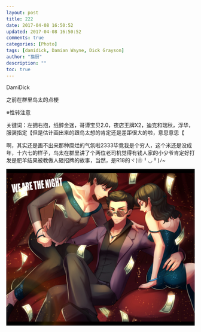 ```yaml
---
layout: post
title: 222
date: 2017-04-08 16:50:52
updated: 2017-04-08 16:50:52
comments: true
categories: [Photo]
tags: [damidick, Damian Wayne, Dick Grayson]
author: "猫厨"
description: ""
toc: true
---
```


<p>DamiDick</p> 
<p>之前在群里鸟太的点梗</p> 
<p>※性转注意</p> 
<p>关键词：左拥右抱，纸醉金迷，哥谭宝贝2.0，夜店王牌X2，迪克和瑞秋，浮华，服装指定【但是估计画出来的跟鸟太想的肯定还是差距很大的啦，意思意思【</p> 
<p>啊，其实还是画不出来那种糜烂的气氛啦2333毕竟我是个穷人，这个米还是没成年，十六七的样子，鸟太在群里讲了个两位老司机觉得有钱人家的小少爷肯定好打发是肥羊结果被教做人砸招牌的故事，当然，是R18的ヾ(❀╹◡╹)ﾉ~</p>

![](https://raw.githubusercontent.com/alicewish/meowchain247/master/img_cVZNdzJtQk9JV2VENmIzeVJwUTJVOUxOclhPOVpLQWdWZlVVRmNhQ3RYM3pXL0I2bmdMWGNnPT0.jpg)